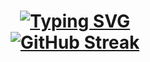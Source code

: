 <h1 align="center">
  <a href="https://git.io/typing-svg"><img src="https://readme-typing-svg.herokuapp.com?font=Fira+Code&weight=900&size=25&pause=1000&color=53F74C&center=true&vCenter=true&random=true&width=435&lines=sio0xdev" alt="Typing SVG" /></a>
  <br>
  <a href="https://git.io/streak-stats"><img src="https://github-readme-streak-stats.herokuapp.com?user=sio0xdev&theme=shadow-green&locale=ru" alt="GitHub Streak" /></a>
</h1>
